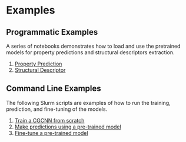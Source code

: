 # Examples

## Programmatic Examples

A series of notebooks demonstrates how to load and use the pretrained models for property predictions and structural descriptors extraction.

1. [Property Prediction](https://github.com/jcwang587/cgcnn2/blob/main/examples/p01_property_prediction.ipynb)
1. [Structural Descriptor](https://github.com/jcwang587/cgcnn2/blob/main/examples/p02_structural_descriptor.ipynb)

## Command Line Examples

The following Slurm scripts are examples of how to run the training, prediction, and fine-tuning of the models.

1. [Train a CGCNN from scratch](https://github.com/jcwang587/cgcnn2/blob/main/examples/s01_slurm_train.sh)
1. [Make predictions using a pre-trained model](https://github.com/jcwang587/cgcnn2/blob/main/examples/s02_slurm_predict.sh)
1. [Fine-tune a pre-trained model](https://github.com/jcwang587/cgcnn2/blob/main/examples/s03_slurm_fine_tuning.sh)
